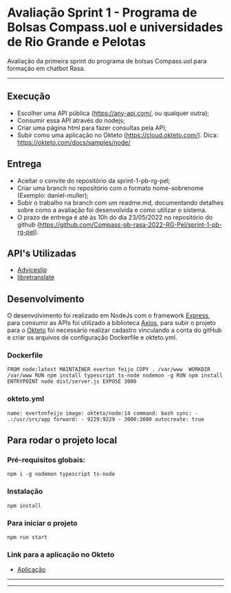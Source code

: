 # Avaliação Sprint 1 - Programa de Bolsas Compass.uol e universidades de Rio Grande e Pelotas
Avaliação da primeira sprint do programa de bolsas Compass.uol para formação em chatbot Rasa.

---

## Execução
- Escolher uma API pública (https://any-api.com/, ou qualquer outra);
- Consumir essa API através do nodejs;
- Criar uma página html para fazer consultas pela API;
- Subir como uma aplicação no Okteto (https://cloud.okteto.com/). Dica: https://okteto.com/docs/samples/node/

## Entrega
- Aceitar o convite do repositório da sprint-1-pb-rg-pel;
- Criar uma branch no repositório com o formato nome-sobrenome (Exemplo: daniel-muller);
- Subir o trabalho na branch com um readme.md, documentando detalhes sobre como a avaliação foi desenvolvida e como utilizar o sistema.
- O prazo de entrega é até às 10h do dia 23/05/2022 no repositório do github (https://github.com/Compass-pb-rasa-2022-RG-Pel/sprint-1-pb-rg-pel).

## API's Utilizadas

- [Adviceslip](https://api.adviceslip.com/)
- [libretranslate](https://libretranslate.com/)

## Desenvolvimento

O desenvolvimento foi realizado em NodeJs com o framework [Express](https://expressjs.com/pt-br/), para consumir as APIs foi utilizado a biblioteca [Axios](https://www.npmjs.com/package/axios), para subir o projeto para o [Okteto](https://cloud.okteto.com/) foi necessário realizar cadastro vinculando a conta do gitHub e criar os arquivos de configuração Dockerfile e okteto.yml.

### Dockerfile

 `FROM node:latest
  MAINTAINER everton feijo
  COPY . /var/www 
  WORKDIR /var/www
  RUN npm install typescript ts-node nodemon -g
  RUN npm install
  ENTRYPOINT node dist/server.js
  EXPOSE 3000`

### okteto.yml 
 
 `name: evertonfeijo
  image: okteto/node:14
  command: bash
  sync:
    - .:/usr/src/app
  forward:
    - 9229:9229
    - 3000:3000
   autocreate: true`

## Para rodar o projeto local

### Pré-requisitos globais:
`npm i -g nodemon typescript ts-node`

### Instalação
`npm install`

### Para iniciar o projeto
`npm run start`

### Link para a aplicação no Okteto

- [Aplicação](https://evertonfeijo-evertonlwf.cloud.okteto.net)

---
---
